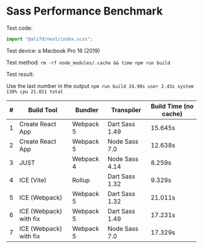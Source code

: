 # Sass Performance Benchmark

Test code:

```js
import "@alifd/next/index.scss";
```

Test device: a Macbook Pro 16 (2019)

Test method: `rm -rf node_modules/.cache && time npm run build`

Test result:

Use the last number in the output `npm run build 24.99s user 2.43s system 130% cpu 21.011 total`

| #   | Build Tool             | Bundler   | Transpiler     | Build Time (no cache) |
| --- | ---------------------- | --------- | -------------- | --------------------- |
| 1   | Create React App       | Webpack 5 | Dart Sass 1.49 | 15.645s               |
| 2   | Create React App       | Webpack 5 | Node Sass 7.0  | 12.638s               |
| 3   | JUST                   | Webpack 4 | Node Sass 4.14 | 8.259s                |
| 4   | ICE (Vite)             | Rollup    | Dart Sass 1.32 | 9.329s                |
| 5   | ICE (Webpack)          | Webpack 5 | Dart Sass 1.32 | 21.011s               |
| 6   | ICE (Webpack) with fix | Webpack 5 | Dart Sass 1.49 | 17.231s               |
| 7   | ICE (Webpack) with fix | Webpack 5 | Node Sass 7.0  | 17.329s               |
